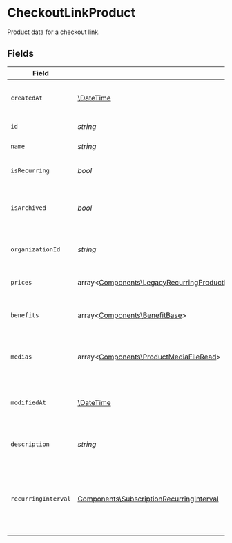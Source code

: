 # CheckoutLinkProduct

Product data for a checkout link.


## Fields

| Field                                                                                                                                                                                                                                                                                                                        | Type                                                                                                                                                                                                                                                                                                                         | Required                                                                                                                                                                                                                                                                                                                     | Description                                                                                                                                                                                                                                                                                                                  |
| ---------------------------------------------------------------------------------------------------------------------------------------------------------------------------------------------------------------------------------------------------------------------------------------------------------------------------- | ---------------------------------------------------------------------------------------------------------------------------------------------------------------------------------------------------------------------------------------------------------------------------------------------------------------------------- | ---------------------------------------------------------------------------------------------------------------------------------------------------------------------------------------------------------------------------------------------------------------------------------------------------------------------------- | ---------------------------------------------------------------------------------------------------------------------------------------------------------------------------------------------------------------------------------------------------------------------------------------------------------------------------- |
| `createdAt`                                                                                                                                                                                                                                                                                                                  | [\DateTime](https://www.php.net/manual/en/class.datetime.php)                                                                                                                                                                                                                                                                | :heavy_check_mark:                                                                                                                                                                                                                                                                                                           | Creation timestamp of the object.                                                                                                                                                                                                                                                                                            |
| `id`                                                                                                                                                                                                                                                                                                                         | *string*                                                                                                                                                                                                                                                                                                                     | :heavy_check_mark:                                                                                                                                                                                                                                                                                                           | The ID of the product.                                                                                                                                                                                                                                                                                                       |
| `name`                                                                                                                                                                                                                                                                                                                       | *string*                                                                                                                                                                                                                                                                                                                     | :heavy_check_mark:                                                                                                                                                                                                                                                                                                           | The name of the product.                                                                                                                                                                                                                                                                                                     |
| `isRecurring`                                                                                                                                                                                                                                                                                                                | *bool*                                                                                                                                                                                                                                                                                                                       | :heavy_check_mark:                                                                                                                                                                                                                                                                                                           | Whether the product is a subscription.                                                                                                                                                                                                                                                                                       |
| `isArchived`                                                                                                                                                                                                                                                                                                                 | *bool*                                                                                                                                                                                                                                                                                                                       | :heavy_check_mark:                                                                                                                                                                                                                                                                                                           | Whether the product is archived and no longer available.                                                                                                                                                                                                                                                                     |
| `organizationId`                                                                                                                                                                                                                                                                                                             | *string*                                                                                                                                                                                                                                                                                                                     | :heavy_check_mark:                                                                                                                                                                                                                                                                                                           | The ID of the organization owning the product.                                                                                                                                                                                                                                                                               |
| `prices`                                                                                                                                                                                                                                                                                                                     | array<[Components\LegacyRecurringProductPriceFixed\|Components\LegacyRecurringProductPriceCustom\|Components\LegacyRecurringProductPriceFree\|Components\ProductPriceFixed\|Components\ProductPriceCustom\|Components\ProductPriceFree\|Components\ProductPriceMeteredUnit](../../Models/Components/CheckoutLinkProductPrices.md)> | :heavy_check_mark:                                                                                                                                                                                                                                                                                                           | List of prices for this product.                                                                                                                                                                                                                                                                                             |
| `benefits`                                                                                                                                                                                                                                                                                                                   | array<[Components\BenefitBase](../../Models/Components/BenefitBase.md)>                                                                                                                                                                                                                                                      | :heavy_check_mark:                                                                                                                                                                                                                                                                                                           | List of benefits granted by the product.                                                                                                                                                                                                                                                                                     |
| `medias`                                                                                                                                                                                                                                                                                                                     | array<[Components\ProductMediaFileRead](../../Models/Components/ProductMediaFileRead.md)>                                                                                                                                                                                                                                    | :heavy_check_mark:                                                                                                                                                                                                                                                                                                           | List of medias associated to the product.                                                                                                                                                                                                                                                                                    |
| `modifiedAt`                                                                                                                                                                                                                                                                                                                 | [\DateTime](https://www.php.net/manual/en/class.datetime.php)                                                                                                                                                                                                                                                                | :heavy_check_mark:                                                                                                                                                                                                                                                                                                           | Last modification timestamp of the object.                                                                                                                                                                                                                                                                                   |
| `description`                                                                                                                                                                                                                                                                                                                | *string*                                                                                                                                                                                                                                                                                                                     | :heavy_check_mark:                                                                                                                                                                                                                                                                                                           | The description of the product.                                                                                                                                                                                                                                                                                              |
| `recurringInterval`                                                                                                                                                                                                                                                                                                          | [Components\SubscriptionRecurringInterval](../../Models/Components/SubscriptionRecurringInterval.md)                                                                                                                                                                                                                         | :heavy_check_mark:                                                                                                                                                                                                                                                                                                           | The recurring interval of the product. If `None`, the product is a one-time purchase.                                                                                                                                                                                                                                        |